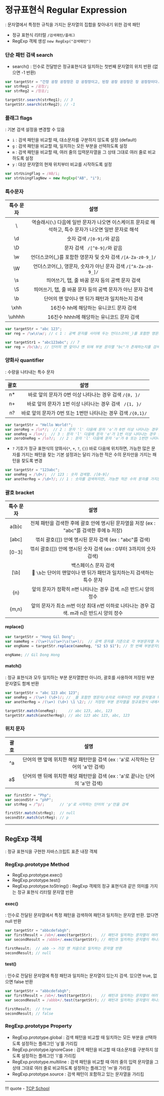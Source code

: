 # 정규표현식 Regular Expression
: 문자열에서 특정한 규칙을 가지는 문자열의 집합을 찾아내기 위한 검색 패턴

- 정규 표현식 리터럴 `/검색패턴/플래그`
- RegExp 객체 생성 `new RegExp("검색패턴")`

### 단순 패턴 검색 search
- search() : 인수로 전달받은 정규표현식과 일치하는 첫번째 문자열의 위치 반환 (없으면 -1 반환)

``` javascript
var targetStr = "간장 공장 공장장은 강 공장장이고, 된장 공장 공장장은 장 공장장이다."
var strReg1 = /공장/;
var strReg2 = /장공/;

targetStr.search(strReg1); // 3
targetStr.search(strReg2); // -1
```

### 플래그 flags
: 기본 검색 설정을 변경할 수 있음

- `i` : 검색 패턴을 비교할 때, 대소문자를 구분하지 않도록 설정 (default)
- `g` : 검색 패턴을 비교할 때, 일치하는 모든 부분을 선택하도록 설정
- `m` : 검색 패턴을 비교할 때, 여러 줄의 입력문자열을 그 상태 그대로 여러 줄로 비교하도록 설정
- `y` : 대상 문자열의 현재 위치부터 비교를 시작하도록 설정

``` javascript
var strUsingFlag = /AB/i; 
var strUsingFlagNew = new RegExp("AB", "i");
```

### 특수문자 

|  특수 문자  |  설명  |
| :-------:  | :-----:|
| \  | 역슬래시(`\`) 다음에 일반 문자가 나오면 이스케이프 문자로 해석하고, 특수 문자가 나오면 일반 문자로 해석 |
| \d | 숫자 검색 `/[0-9]/`와 같음 |
| \D | 문자 검색 ` /[^0-9]/`와 같음 |
| \w | 언더스코어(_)를 포함한 영문자 및 숫자 검색 `/[A-Za-z0-9_]/` |
| \W | 언더스코어(_), 영문자, 숫자가 아닌 문자 검색 `/[^A-Za-z0-9_]/` |
| \s | 띄어쓰기, 탭, 줄 바꿈 문자 등의 공백 문자 검색 |
| \S | 띄어쓰기, 탭, 줄 바꿈 문자 등의 공백 문자가 아닌 문자 검색 |
| \b | 단어의 맨 앞이나 맨 뒤가 패턴과 일치하는지 검색 |
| \xhh   | 16진수 hh에 해당하는 유니코드 문자 검색 |
| \uhhhh | 16진수 hhhh에 해당하는 유니코드 문자 검색 |

``` javascript title="Example"
var targetStr = "abc 123";
var reg = /\w\s\w/; // c 1 : 공백 문자를 사이에 두는 언더스코어(_)를 포함한 영문자 및 숫자로 이루어진 문자열 검색

var targetStr1 = "abc123abc"; // 7
var reg = /bc\b/; // 단어의 맨 앞이나 맨 뒤에 부분 문자열 "bc"가 존재하는지를 검색
```

### 양화사 quantifier
: 수량을 나타내는 특수 문자

|  괄호  |  설명  |
| :-------:  | :-----:|
| n* | 바로 앞의 문자가 0번 이상 나타나는 경우 검색 `/{0, }/` |
| n+ | 	바로 앞의 문자가 1번 이상 나타나는 경우 검색  ` /{1, }/` |
| n? | 바로 앞의 문자가 0번 또는 1번만 나타나는 경우 검색 `/{0,1}/`|

``` javascript title="Example"
var targetStr = "Hello World!";
var zeroReg = /lo*/;  // 2 : 문자 'l' 다음에 문자 'o'가 0번 이상 나타나는 경우 검색
var oneReg = /lo+/;  // 3 : 문자 'l' 다음에 문자 'o'가 1번 이상 나타나는 경우 검색
var zeroOneReg = /lo?/;  // 2 : 문자 'l' 다음에 문자 'o'가 0 또는 1번만 나타나는 경우 검색
```

- `?` 기호가 정규 표현식의 양화사(`*`, `+`, `?`, `{}`) 바로 다음에 위치하면, 가능한 많은 문자를 가지는 패턴을 찾는 기본 설정과는 달리 가능한 적은 수의 문자만을 가지는 패턴을 찾도록 변경
``` javascript title="Example"
var targetStr = "123abc";
var oneReg = /\d+/;  // 123 : 숫자 검색함. /[0-9]/
var anotherReg = /\d+?/; // 1 : 숫자를 검색하지만, 가능한 적은 수의 문자를 가지는 패턴을 검색
```

### 괄호 bracket

|  특수 문자  |  설명  |
| :-------:  | :-----:|
| a(b)c  | 전체 패턴을 검색한 후에 괄호 안에 명시된 문자열을 저장 (ex : "abc"를 검색한 후에 b 저장) |
| [abc] | 꺾쇠 괄호([]) 안에 명시된 문자 검색 (ex : "abc"를 검색) |
| [0-3] | 꺾쇠 괄호([]) 안에 명시된 숫자 검색 (ex : 0부터 3까지의 숫자 검색) |
| [\b] | 백스페이스 문자 검색 <br> :exploding_head: `\b`는 단어의 맨앞이나 맨 뒤가 패턴과 일치하는지 검색하는 특수 문자 |
| {n} | 앞의 문자가 정확히 n번 나타나는 경우 검색. n은 반드시 양의 정수 |
| {m,n} | 앞의 문자가 최소 m번 이상 최대 n번 이하로 나타나는 경우 검색. m과 n은 반드시 양의 정수 |

#### replace()
``` javascript title="Example"
var targetStr = "Hong Gil Dong";
var nameReg = /(\w+)\s(\w+)\s(\w+)/;  // 공백 문자를 기준으로 각 부분문자열 저장
var engName = targetStr.replace(nameReg, "$2 $3 $1"); // 첫 번째 부분문자열을 맨 마지막으로 위치시킴

engName; // Gil Dong Hong
```

#### match()
: 정규 표현식과 모두 일치하는 부분 문자열뿐만 아니라, 괄호를 사용하여 저장된 부분 문자열도 함께 반환

``` javascript title="Example"
var targetStr = "abc 123 abc 123";
var oneReg = /(\w+) (\d+)/; // _를 포함한 영문자/숫자로 이루어진 부분 문자열과 띄어쓰기로 구분되는 숫자 부분 문자열 검색
var anotherReg = /(\w+) (\d+) \1 \2/; // 저장된 부분 문자열을 정규표현식 내에서 재사용

targetStr.match(oneReg);     // abc 123, abc, 123
targetStr.match(anotherReg); // abc 123 abc 123, abc, 123
```

### 위치 문자

|  괄호  |  설명  |
| :-------:  | :-----:|
| ^a | 단어의 맨 앞에 위치한 해당 패턴만을 검색 (ex : 'a'로 시작하는 단어의 'a'만 검색) |
| a$ | 단어의 맨 뒤에 위치한 해당 패턴만을 검색 (ex : 'a'로 끝나는 단어의 'a'만 검색) |

``` javascript title="Example"
var firstStr = "Php";
var secondStr = "phP";
var strReg = /^p/;       // 'p'로 시작하는 단어의 'p'만을 검색

firstStr.match(strReg);  // null
secondStr.match(strReg); // p
```

---

## RegExp 객체
: 정규 표현식을 구현한 자바스크립트 표준 내장 객체

### RegExp.prototype Method
- RegExp.prototype.exec()
- RegExp.prototype.test()
- RegExp.prototype.toString() : RegExp 객체의 정규 표현식과 같은 의미를 가지는 정규 표현식 리터럴 문자열 반환

#### exec()
: 인수로 전달된 문자열에서 특정 패턴을 검색하여 패턴과 일치하는 문자열 반환. 없다면 null 반환

``` javascript title="Example"
var targetStr = "abbcdefabgh";
var firstResult = /ab+/.exec(targetStr);    // 패턴과 일치하는 문자열이 여러 개인 경우
var secondResult = /abbb+/.exec(targetStr); // 패턴과 일치하는 문자열이 하나도 없는 경우

firstResult;  // abb -> 가장 맨 처음으로 일치하는 문자열 반환
secondResult; // null
```

#### test()
: 인수로 전달된 문자열에 특정 패턴과 일치하는 문자열이 있는지 검색. 있으면 true, 없으면 false 반환

``` javascript title="Example"
var targetStr = "abbcdefabgh";
var firstResult = /ab+/.test(targetStr);    // 패턴과 일치하는 문자열이 여러 개인 경우
var secondResult = /abbb+/.test(targetStr); // 패턴과 일치하는 문자열이 하나도 없는 경우

firstResult;  // true
secondResult; // false
```

### RegExp.prototype Property

- RegExp.prototype.global 
: 검색 패턴을 비교할 때 일치하는 모든 부분을 선택하도록 설정하는 플래그인 'g'를 가리킴
- RegExp.prototype.ignoreCase 
: 검색 패턴을 비교할 때 대소문자를 구분하지 않도록 설정하는 플래그인 'i'를 가리킴
- RegExp.prototype.multiline 
: 검색 패턴을 비교할 때 여러 줄의 입력 문자열을 그 상태 그대로 여러 줄로 비교하도록 설정하는 플래그인 'm'을 가리킴
- RegExp.prototype.source 
: 검색 패턴이 포함하고 있는 문자열을 가리킴

---
!!! quote
    - [TCP School](https://www.tcpschool.com/javascript/intro)
